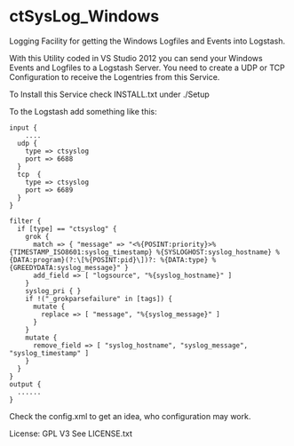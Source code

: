 ctSysLog_Windows
================

Logging Facility for getting the Windows Logfiles and Events into Logstash.


With this Utility coded in VS Studio 2012 you can send your Windows Events and Logfiles to a Logstash Server.
You need to create a UDP or TCP Configuration to receive the Logentries from this Service.


To Install this Service check INSTALL.txt under ./Setup


To the Logstash add something like this:

```
input {
	....
  udp {
    type => ctsyslog
    port => 6688
  }
  tcp  {
    type => ctsyslog
    port => 6689
  }
}

filter {
  if [type] == "ctsyslog" {
    grok {
      match => { "message" => "<%{POSINT:priority}>%{TIMESTAMP_ISO8601:syslog_timestamp} %{SYSLOGHOST:syslog_hostname} %{DATA:program}(?:\[%{POSINT:pid}\])?: %{DATA:type} %{GREEDYDATA:syslog_message}" }
      add_field => [ "logsource", "%{syslog_hostname}" ]
    }
    syslog_pri { }
    if !("_grokparsefailure" in [tags]) {
      mutate {
        replace => [ "message", "%{syslog_message}" ]
      }
    }
    mutate {
      remove_field => [ "syslog_hostname", "syslog_message", "syslog_timestamp" ]
    }
  }
}
output {
  ......
}
```

Check the config.xml to get an idea, who configuration may work.


License: GPL V3 See LICENSE.txt